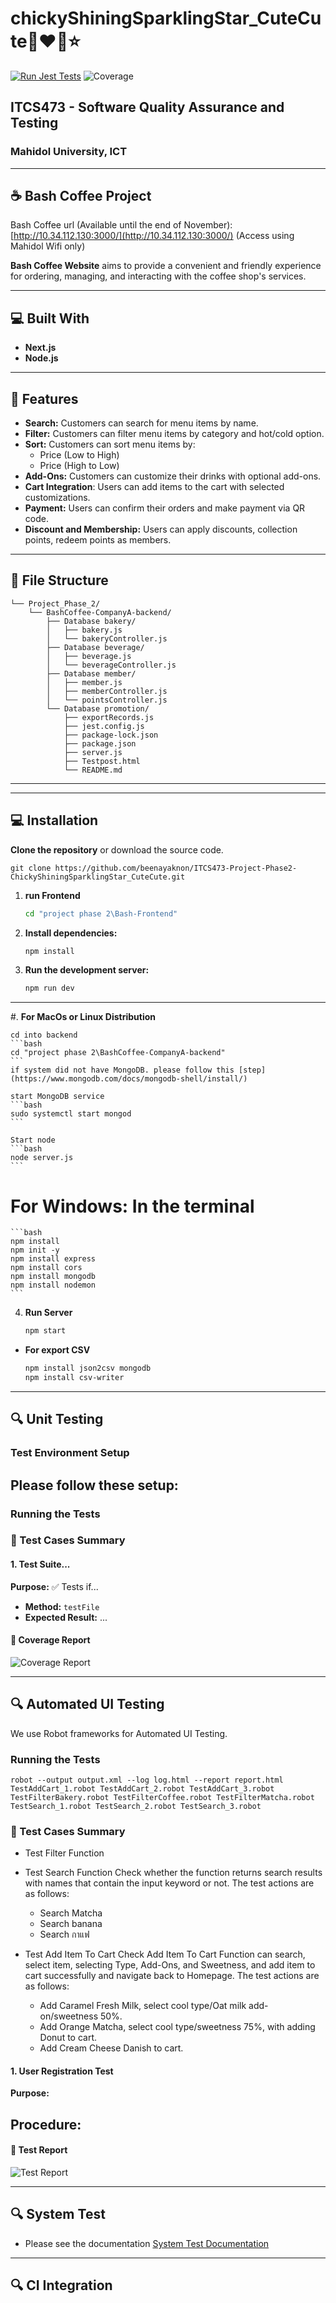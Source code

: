 # **chickyShiningSparklingStar_CuteCute🤩❤️💫⭐**
[![Run Jest Tests](https://github.com/beenayaknon/ITCS473-Project-Phase2-ChickyShiningSparklingStar_CuteCute/actions/workflows/main.yml/badge.svg)](https://github.com/beenayaknon/ITCS473-Project-Phase2-ChickyShiningSparklingStar_CuteCute/actions/workflows/main.yml)
![Coverage](https://codecov.io/gh/beenayaknon/ITCS473-Project-Phase2-ChickyShiningSparklingStar_CuteCute/branch/main/graph/badge.svg)

## **ITCS473 - Software Quality Assurance and Testing**
### **Mahidol University, ICT**

---

## ☕️ **Bash Coffee Project**
Bash Coffee url (Available until the end of November): [http://10.34.112.130:3000/](http://10.34.112.130:3000/) (Access using Mahidol Wifi only)

**Bash Coffee Website** aims to provide a convenient and friendly experience for ordering, managing, and interacting with the coffee shop's services.

---

## 💻 **Built With**
- **Next.js**
- **Node.js**

---

## 🚀 **Features**

- **Search:** Customers can search for menu items by name.
- **Filter:** Customers can filter menu items by category and hot/cold option.
- **Sort:** Customers can sort menu items by:
    - Price (Low to High)
    - Price (High to Low)
- **Add-Ons:** Customers can customize their drinks with optional add-ons.
- **Cart Integration**: Users can add items to the cart with selected customizations.
- **Payment:** Users can confirm their orders and make payment via QR code.
- **Discount and Membership:** Users can apply discounts, collection points, redeem points as members.

---

## 📁 **File Structure**
```
└── Project_Phase_2/
    └── BashCoffee-CompanyA-backend/
        ├── Database bakery/
        │   ├── bakery.js
        │   └── bakeryController.js
        ├── Database beverage/
        │   ├── beverage.js
        │   └── beverageController.js
        ├── Database member/
        │   ├── member.js
        │   ├── memberController.js
        │   └── pointsController.js
        └── Database promotion/
            ├── exportRecords.js
            ├── jest.config.js
            ├── package-lock.json
            ├── package.json
            ├── server.js
            ├── Testpost.html
            └── README.md
```
---

---

## 💻 **Installation**

**Clone the repository** or download the source code.

    git clone https://github.com/beenayaknon/ITCS473-Project-Phase2-ChickyShiningSparklingStar_CuteCute.git

1. **run Frontend**    

    ```bash
    cd "project phase 2\Bash-Frontend"
    ```

2. **Install dependencies:**

    ```bash
    npm install
    ```

3. **Run the development server:**

    ```bash
    npm run dev
    ```
--------------------------------------



#. **For MacOs or Linux Distribution**

    cd into backend
    ```bash
    cd "project phase 2\BashCoffee-CompanyA-backend"
    ```
    if system did not have MongoDB. please follow this [step](https://www.mongodb.com/docs/mongodb-shell/install/)
   
    start MongoDB service
    ```bash
    sudo systemctl start mongod
    ```

    Start node
    ```bash
    node server.js
    ```

# **For Windows: In the terminal**
    ```bash
    npm install
    npm init -y
    npm install express
    npm install cors
    npm install mongodb
    npm install nodemon
    ```

4. **Run Server**
    ```bash
    npm start
    ```

- **For export CSV**
    ```bash
    npm install json2csv mongodb
    npm install csv-writer
    ```

---
## 🔍 **Unit Testing**

### Test Environment Setup
Please follow these setup:
- 

### Running the Tests


### 📝 Test Cases Summary

#### 1. Test Suite...
**Purpose:** ✅ Tests if...
- **Method:** `testFile`
- **Expected Result:** ...

#### 🎯 Coverage Report
![Coverage Report](./project%20phase%202/assets/Unit_Test_Report.jpg)

--------------

## 🔍 **Automated UI Testing**

We use Robot frameworks for Automated UI Testing.
### Running the Tests
    
    robot --output output.xml --log log.html --report report.html TestAddCart_1.robot TestAddCart_2.robot TestAddCart_3.robot TestFilterBakery.robot TestFilterCoffee.robot TestFilterMatcha.robot TestSearch_1.robot TestSearch_2.robot TestSearch_3.robot


### 📝 Test Cases Summary

- Test Filter Function

- Test Search Function
    Check whether the function returns search results with names that contain the input keyword or not. The test actions are as follows:
  - Search Matcha
  - Search banana
  - Search กาแฟ

- Test Add Item To Cart
    Check Add Item To Cart Function can search, select item, selecting Type, Add-Ons, and Sweetness, and add item to cart successfully and navigate back to Homepage. The test actions are as follows:
  - Add Caramel Fresh Milk, select cool type/Oat milk add-on/sweetness 50%.
  - Add Orange Matcha, select cool type/sweetness 75%, with adding Donut to cart.
  - Add Cream Cheese Danish to cart.
    
#### 1. User Registration Test
**Purpose:** 

**Procedure:**
- 

#### 🎯 Test Report

![Test Report]()

--------------

## 🔍 **System Test**
- Please see the documentation [System Test Documentation](./project%20phase%202/manual%20test%20cases/ManualTeat_chicky.pdf)

--------------

## 🔍 **CI Integration**
